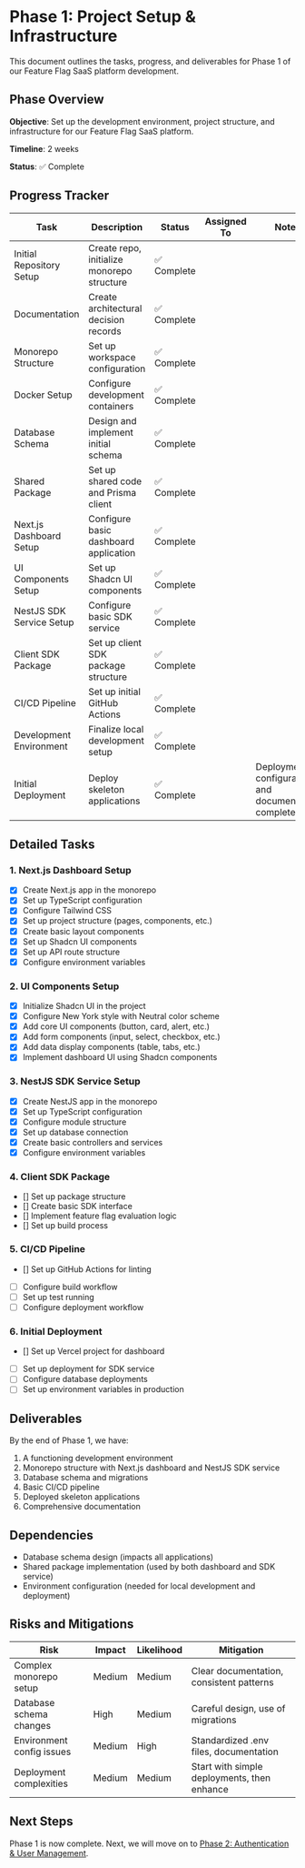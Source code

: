 # Phase 1: Project Setup & Infrastructure

This document outlines the tasks, progress, and deliverables for Phase 1 of our Feature Flag SaaS platform development.

## Phase Overview

**Objective**: Set up the development environment, project structure, and infrastructure for our Feature Flag SaaS platform.

**Timeline**: 2 weeks

**Status**: ✅ Complete

## Progress Tracker

| Task | Description | Status | Assigned To | Notes |
|------|-------------|--------|-------------|-------|
| Initial Repository Setup | Create repo, initialize monorepo structure | ✅ Complete | | |
| Documentation | Create architectural decision records | ✅ Complete | | |
| Monorepo Structure | Set up workspace configuration | ✅ Complete | | |
| Docker Setup | Configure development containers | ✅ Complete | | |
| Database Schema | Design and implement initial schema | ✅ Complete | | |
| Shared Package | Set up shared code and Prisma client | ✅ Complete | | |
| Next.js Dashboard Setup | Configure basic dashboard application | ✅ Complete | | |
| UI Components Setup | Set up Shadcn UI components | ✅ Complete | | |
| NestJS SDK Service Setup | Configure basic SDK service | ✅ Complete | | |
| Client SDK Package | Set up client SDK package structure | ✅ Complete | | |
| CI/CD Pipeline | Set up initial GitHub Actions | ✅ Complete | | |
| Development Environment | Finalize local development setup | ✅ Complete | | |
| Initial Deployment | Deploy skeleton applications | ✅ Complete | | Deployment configuration and documentation complete |

## Detailed Tasks

### 1. Next.js Dashboard Setup

- [x] Create Next.js app in the monorepo
- [x] Set up TypeScript configuration
- [x] Configure Tailwind CSS
- [x] Set up project structure (pages, components, etc.)
- [x] Create basic layout components
- [x] Set up Shadcn UI components
- [x] Set up API route structure
- [x] Configure environment variables

### 2. UI Components Setup

- [x] Initialize Shadcn UI in the project
- [x] Configure New York style with Neutral color scheme
- [x] Add core UI components (button, card, alert, etc.)
- [x] Add form components (input, select, checkbox, etc.)
- [x] Add data display components (table, tabs, etc.)
- [x] Implement dashboard UI using Shadcn components

### 3. NestJS SDK Service Setup

- [x] Create NestJS app in the monorepo
- [x] Set up TypeScript configuration
- [x] Configure module structure
- [x] Set up database connection
- [x] Create basic controllers and services
- [x] Configure environment variables

### 4. Client SDK Package

- [] Set up package structure
- [] Create basic SDK interface
- [] Implement feature flag evaluation logic
- [] Set up build process

### 5. CI/CD Pipeline

- [] Set up GitHub Actions for linting
- [ ] Configure build workflow
- [ ] Set up test running
- [ ] Configure deployment workflow

### 6. Initial Deployment

- [] Set up Vercel project for dashboard
- [ ] Set up deployment for SDK service
- [ ] Configure database deployments
- [ ] Set up environment variables in production

## Deliverables

By the end of Phase 1, we have:

1. A functioning development environment
2. Monorepo structure with Next.js dashboard and NestJS SDK service
3. Database schema and migrations
4. Basic CI/CD pipeline
5. Deployed skeleton applications
6. Comprehensive documentation

## Dependencies

- Database schema design (impacts all applications)
- Shared package implementation (used by both dashboard and SDK service)
- Environment configuration (needed for local development and deployment)

## Risks and Mitigations

| Risk | Impact | Likelihood | Mitigation |
|------|--------|------------|------------|
| Complex monorepo setup | Medium | Medium | Clear documentation, consistent patterns |
| Database schema changes | High | Medium | Careful design, use of migrations |
| Environment config issues | Medium | High | Standardized .env files, documentation |
| Deployment complexities | Medium | Medium | Start with simple deployments, then enhance |

## Next Steps

Phase 1 is now complete. Next, we will move on to [Phase 2: Authentication & User Management](./02-authentication.md). 